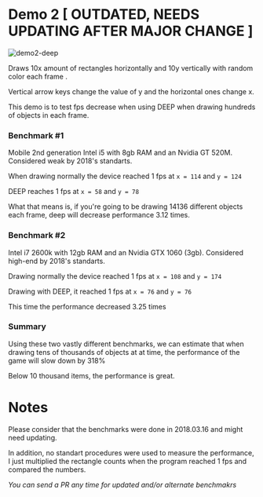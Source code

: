 # Demo 2 [ OUTDATED, NEEDS UPDATING AFTER MAJOR CHANGE ]

![demo2-deep](https://i.imgur.com/pv65wx2.png)

Draws 10x amount of rectangles horizontally and 10y vertically with random color each frame .

Vertical arrow keys change the value of y and the horizontal ones change x.

This demo is to test fps decrease when using DEEP when drawing hundreds of objects in each frame.

### Benchmark #1
Mobile 2nd generation Intel i5 with 8gb RAM and an Nvidia GT 520M. 
Considered weak by 2018's standarts.

When drawing normally the device reached 1 fps at `x = 114` and `y = 124`

DEEP reaches 1 fps at `x = 58` and `y = 78`

What that means is, if you're going to be drawing 14136 different objects each frame, deep will 
decrease performance 3.12 times. 

### Benchmark #2
Intel i7 2600k with 12gb RAM and an Nvidia GTX 1060 (3gb). 
Considered high-end by 2018's standarts.

Drawing normally the device reached 1 fps at `x = 108` and `y = 174`

Drawing with DEEP, it reached 1 fps at `x = 76` and `y = 76`

This time the performance decreased 3.25 times


### Summary
Using these two vastly different benchmarks, we can estimate that when drawing tens of thousands of 
objects at at time, the performance of the game will slow down by 318%

Below 10 thousand items, the performance is great.

# Notes
Please consider that the benchmarks were done in 2018.03.16 and might need updating. 

In addition, no standart procedures were used to measure the performance, I just multiplied the 
rectangle counts when the program reached 1 fps and compared the numbers.

*You can send a PR any time for updated and/or alternate benchmakrs*
